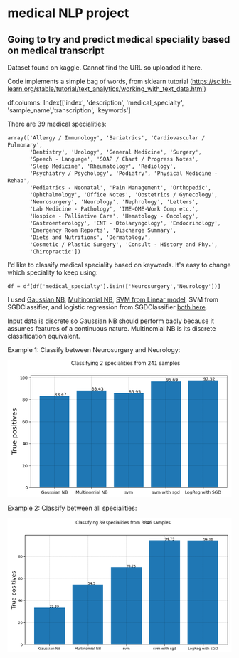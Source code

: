 # medical NLP project
## Going to try and predict medical speciality based on medical transcript
Dataset found on kaggle. Cannot find the URL so uploaded it here.

Code implements a simple bag of words, from sklearn tutorial (https://scikit-learn.org/stable/tutorial/text_analytics/working_with_text_data.html)

df.columns:
Index(['index', 'description', 'medical_specialty', 'sample_name','transcription', 'keywords']

There are 39 medical specialities:
```
array(['Allergy / Immunology', 'Bariatrics', 'Cardiovascular / Pulmonary',
       'Dentistry', 'Urology', 'General Medicine', 'Surgery',
       'Speech - Language', 'SOAP / Chart / Progress Notes',
       'Sleep Medicine', 'Rheumatology', 'Radiology',
       'Psychiatry / Psychology', 'Podiatry', 'Physical Medicine - Rehab',
       'Pediatrics - Neonatal', 'Pain Management', 'Orthopedic',
       'Ophthalmology', 'Office Notes', 'Obstetrics / Gynecology',
       'Neurosurgery', 'Neurology', 'Nephrology', 'Letters',
       'Lab Medicine - Pathology', 'IME-QME-Work Comp etc.',
       'Hospice - Palliative Care', 'Hematology - Oncology',
       'Gastroenterology', 'ENT - Otolaryngology', 'Endocrinology',
       'Emergency Room Reports', 'Discharge Summary',
       'Diets and Nutritions', 'Dermatology',
       'Cosmetic / Plastic Surgery', 'Consult - History and Phy.',
       'Chiropractic'])	   
```

I'd like to classify medical speciality based on keywords.
It's easy to change which speciality to keep using:
```
df = df[df['medical_specialty'].isin(['Neurosurgery','Neurology'])]
```

I used [Gaussian NB](https://scikit-learn.org/stable/modules/generated/sklearn.naive_bayes.GaussianNB.html), 
[Multinomial NB](https://scikit-learn.org/stable/modules/generated/sklearn.naive_bayes.MultinomialNB.html),
[SVM from Linear model](https://scikit-learn.org/stable/modules/generated/sklearn.svm.LinearSVC.html),
SVM from SGDClassifier, and logistic regression from SGDClassifier [both here](https://scikit-learn.org/stable/modules/generated/sklearn.linear_model.SGDClassifier.html).

Input data is discrete so Gaussian NB should perform badly because it assumes features of a continuous nature.
Multinomial NB is its discrete classification equivalent.

Example 1: Classify between Neurosurgery and Neurology:

<img src="bin/df_neurosurgery_neurology.png" width="800px"> 

Example 2: Classify between all specialities:

<img src="bin/dfAll.png" width="800px"> 